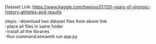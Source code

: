 Dataset Link: https://www.kaggle.com/heesoo37/120-years-of-olympic-history-athletes-and-results

steps:
-download two dataset files from above link<br>
-place all files in same folder<br>
-install all the libraries<br>
-Run command:streamlit run app.py<br>
